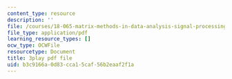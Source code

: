 ```yaml
---
content_type: resource
description: ''
file: /courses/18-065-matrix-methods-in-data-analysis-signal-processing-and-machine-learning-spring-2018/b3c9166a0d83cca15caf56b2eaaf2f1a_or6C4yBk_SY.pdf
file_type: application/pdf
learning_resource_types: []
ocw_type: OCWFile
resourcetype: Document
title: 3play pdf file
uid: b3c9166a-0d83-cca1-5caf-56b2eaaf2f1a
---
```


